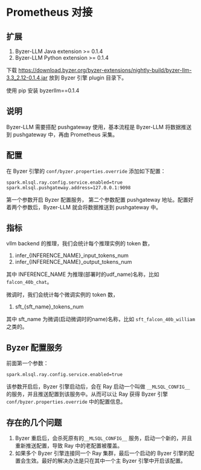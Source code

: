 # Prometheus 对接

## 扩展

1.  Byzer-LLM Java extension >= 0.1.4  
2.  Byzer-LLM Python extension >= 0.1.4 

下载 https://download.byzer.org/byzer-extensions/nightly-build/byzer-llm-3.3_2.12-0.1.4.jar 放到 Byzer 引擎
plugin 目录下。

使用 pip 安装 byzerllm==0.1.4

## 说明

Byzer-LLM 需要搭配 pushgateway 使用，基本流程是 Byzer-LLM 将数据推送到 pushgateway 中，再由 Prometheus 采集。

## 配置

在 Byzer 引擎的 `conf/byzer.properties.override` 添加如下配置：

```
spark.mlsql.ray.config.service.enabled=true
spark.mlsql.pushgateway.address=127.0.0.1:9098
```

第一个参数开启 Byzer 配置服务， 第二个参数配置 pushgateway 地址。配置好着两个参数后，Byzer-LLM 就会将数据推送到 pushgateway 中。

## 指标

vllm backend 的推理，我们会统计每个推理实例的 token 数，

1. infer_{INFERENCE_NAME}_input_tokens_num
2. infer_{INFERENCE_NAME}_output_tokens_num

其中 INFERENCE_NAME 为推理(部署时的udf_name)名称，比如 `falcon_40b_chat`。

微调时，我们会统计每个微调实例的 token 数，

1. sft_{sft_name}_tokens_num

其中 sft_name 为微调(启动微调时的name)名称，比如 `sft_falcon_40b_william` 之类的。

## Byzer 配置服务

前面第一个参数：

```
spark.mlsql.ray.config.service.enabled=true
```

该参数开启后，Byzer 引擎启动后，会在 Ray 启动一个叫做 `__MLSQL_CONFIG__` 的服务，并且推送配置到该服务中。从而可以让 Ray 获得 Byzer 引擎 `conf/byzer.properties.override` 中的配置信息。

## 存在的几个问题

1. Byzer 重启后，会杀死原有的`__MLSQL_CONFIG__` 服务，启动一个新的，并且重新推送配置，导致 Ray 中的老配置被覆盖。
2. 如果多个 Byzer 引擎连接同一个 Ray 集群，最后一个启动的 Byzer 引擎的配置会生效。最好的解决办法是只在其中一个主 Byzer 引擎中开启该配置。

